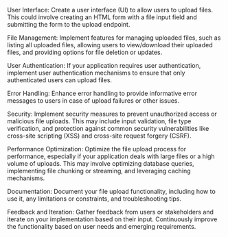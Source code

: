User Interface: Create a user interface (UI) to allow users to upload files. This could involve creating an HTML form with a file input field and submitting the form to the upload endpoint.

File Management: Implement features for managing uploaded files, such as listing all uploaded files, allowing users to view/download their uploaded files, and providing options for file deletion or updates.

User Authentication: If your application requires user authentication, implement user authentication mechanisms to ensure that only authenticated users can upload files.

Error Handling: Enhance error handling to provide informative error messages to users in case of upload failures or other issues.

Security: Implement security measures to prevent unauthorized access or malicious file uploads. This may include input validation, file type verification, and protection against common security vulnerabilities like cross-site scripting (XSS) and cross-site request forgery (CSRF).

Performance Optimization: Optimize the file upload process for performance, especially if your application deals with large files or a high volume of uploads. This may involve optimizing database queries, implementing file chunking or streaming, and leveraging caching mechanisms.

Documentation: Document your file upload functionality, including how to use it, any limitations or constraints, and troubleshooting tips.

Feedback and Iteration: Gather feedback from users or stakeholders and iterate on your implementation based on their input. Continuously improve the functionality based on user needs and emerging requirements.